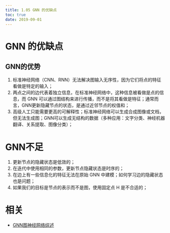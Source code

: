 ```yaml
---
title: 1.05 GNN 的优缺点
toc: true
date: 2019-09-01
---
```


# GNN 的优缺点

## GNN的优势

1. 标准神经网络（CNN、RNN）无法解决图输入无序性，因为它们将点的特征看做是特定的输入；
2. 两点之间的边代表着独立信息，在标准神经网络中，这种信息被看做是点的信息，而 GNN 可以通过图结构来进行传播，而不是将其看做是特征；通常而言，GNN更新隐藏节点的状态，是通过近邻节点的权值和；
3. 高级人工只能需要更高的可解释性；标准神经网络可以生成合成图像或文档，但无法生成图；GNN可以生成无结构的数据（多种应用：文字分类、神经机器翻译、关系提取、图像分类）；

# GNN不足


1. 更新节点的隐藏状态是低效的；
1. 在迭代中使用相同的参数，更新节点隐藏状态是时序的；
1. 在边上有一些信息化的特征无法在原始 GNN 中建模；如何学习边的隐藏状态也是问题；
1. 如果我们的目标是节点的表示而不是图，使用固定点 H 是不合适的；


# 相关

- [GNN图神经网络综述](https://blog.csdn.net/qq_34911465/article/details/88524599)
